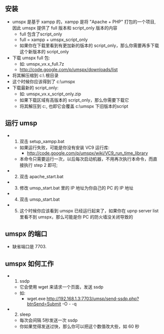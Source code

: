 ## 安装 ##
  * umspx 是基于 xampp 的，xampp 是将 "Apache + PHP" 打包的一个项目,因此 umspx 提供了 full 版本和 script\_only 版本的内容
    * full 包含了script\_only
    * full = xampp + umspx\_script\_only
    * 如果你在下载里看到有更加新的版本的 script\_only，那么你需要再多下载这个新版本的 script\_only
  * 下载 umspx full 包:
    * 如: umspx\_vx.x\_full.7z
    * http://code.google.com/p/umspx/downloads/list
  * 将其解压缩到 c:\ 根目录
  * 这个时候你应该得到了  c:\umspx
  * 下载最新的 script\_only:
    * 如: umspx\_vx.x\_script\_only.zip
    * 如果下载区域有高版本的 script\_only，那么你需要下载它
    * 将其解压到 c:\, 也即它会覆盖 c:\umspx 下旧版本的script

## 运行 umsp ##
  * 1. 双击 setup\_xampp.bat
    * 如果运行失败，可能是你没有安装 VC9 运行库:
      * http://code.google.com/p/umspx/wiki/VC9_run_time_library
    * 本命令只需要运行一次，以后每次启动机器，不用再次执行本命令，而直接执行 step 2 即可;
  * 2. 双击 apache\_start.bat
  * 3. 修改 umsp\_start.bat 里的 IP 地址为你自己的 PC 的 IP 地址
  * 4. 双击 umsp\_start.bat
  * 5. 这个时候你应该看到 umspx 已经运行起来了，如果你在 upnp server list 里看不到 umspx，那么可能是你 PC 的防火墙没关闭导致的

## umspx 的端口 ##
  * 缺省端口是 7703.

## umspx 如何工作 ##
  * 1. ssdp
    * 它会使用 wget 来请求一个页面，发送 ssdp
    * 如:
      * wget.exe http://192.168.1.3:7703/umsp/send-ssdp.php?btnSend=Submit -O - -q
  * 2. sleep
    * 每次会间隔 5秒发送一次 ssdp
    * 你如果觉得发送过快，那么你可以把这个数值改大些，如 60 秒